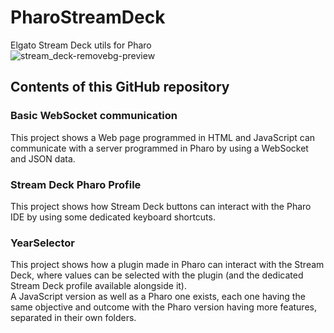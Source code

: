# PharoStreamDeck
Elgato Stream Deck utils for Pharo \
![stream_deck-removebg-preview](https://github.com/OpenSmock/PharoStreamDeck/assets/76944457/12eb50ac-f229-4001-80a5-31186f999604)

## Contents of this GitHub repository
### Basic WebSocket communication
This project shows a Web page programmed in HTML and JavaScript can communicate with a server programmed in Pharo by using a WebSocket and JSON data.

### Stream Deck Pharo Profile
This project shows how Stream Deck buttons can interact with the Pharo IDE by using some dedicated keyboard shortcuts.

### YearSelector
This project shows how a plugin made in Pharo can interact with the Stream Deck, where values can be selected with the plugin (and the dedicated Stream Deck profile available alongside it). \
A JavaScript version as well as a Pharo one exists, each one having the same objective and outcome with the Pharo version having more features, separated in their own folders.
